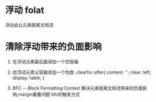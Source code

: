 # 浮动 folat
浮动会让元素脱离文档流

# 清除浮动带来的负面影响
1. 在浮动元素最后面添加一个空容器<div style='clear: left;'></div>
2. 给浮动元素父容器添加一个伪类
        .clearfix::after{
            content: '';
            clear: left;
            display: table;
        }

3. BFC -- Block Formatting Context
解决元素脱离文档流带来的负面影响,margin重叠问题
bfc的触发方式